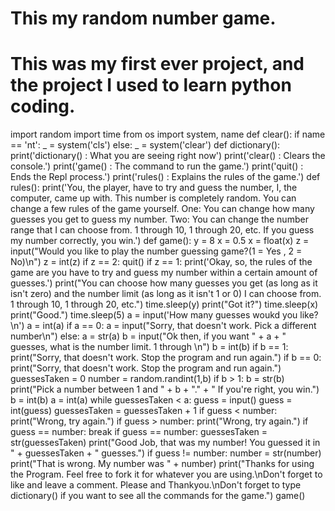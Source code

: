 # This my random number game.
# This was my first ever project, and the project I used to learn python coding.
import random
import time
from os import system, name
def clear():
	if name == 'nt':
		_ = system('cls')
	else:
		_ = system('clear')
def dictionary():
    print('dictionary() : What you are seeing right now')
    print('clear() : Clears the console.')
    print('game() : The command to run the game.')
    print('quit() : Ends the Repl process.')
    print('rules() : Explains the rules of the game.')
def rules():
    print('You, the player, have to try and guess the number, I, the computer, came up with. This number is completely random. You can change a few rules of the game yourself. One: You can change how many guesses you get to guess my number. Two: You can change the number range that I can choose from. 1 through 10, 1 through 20, etc. If you guess my number correctly, you win.')
def game():
    y = 8
    x = 0.5
    x = float(x)
    z = input("Would you like to play the number guessing game?(1 = Yes , 2 = No)\n")
    z = int(z)
    if z == 2:
        quit()
    if z == 1:
        print('Okay, so, the rules of the game are you have to try and guess my number within a certain amount of guesses.')
        print("You can choose how many guesses you get (as long as it isn't zero) and the number limit (as long as it isn't 1 or 0) I can choose from. 1 through 10, 1 through 20, etc.")
        time.sleep(y)
        print("Got it?")
        time.sleep(x)
        print("Good.")
    time.sleep(5)
    a = input('How many guesses woukd you like?\n')
    a = int(a)
    if a == 0:
        a = input("Sorry, that doesn't work. Pick a different number\n")
    else:
        a = str(a)
        b = input("Ok then, if you want " + a + " guesses, what is the number limit. 1 through \n")
    b = int(b)
    if b == 1:
        print("Sorry, that doesn't work. Stop the program and run again.")
    if b == 0:
        print("Sorry, that doesn't work. Stop the program and run again.")
    guessesTaken = 0
    number = random.randint(1,b)
    if b > 1:
        b = str(b)
        print("Pick a number between 1 and " + b + "." + " If you're right, you win.")
    b = int(b)
    a = int(a)
    while guessesTaken < a:
        guess = input()
        guess = int(guess)
        guessesTaken = guessesTaken + 1
        if guess < number:
            print("Wrong, try again.")
        if guess > number:
            print("Wrong, try again.")
        if guess == number:
            break
    if guess == number:
        guessesTaken = str(guessesTaken)
        print("Good Job, that was my number! You guessed it in " + guessesTaken + " guesses.")
    if guess != number:
        number = str(number)
        print("That is wrong. My number was " + number)
    print("Thanks for using the Program. Feel free to fork it for whatever you are using.\nDon't forget to like and leave a comment. Please and Thankyou.\nDon't forget to type dictionary() if you want to see all the commands for the game.")
game()
